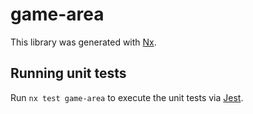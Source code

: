 # game-area

This library was generated with [Nx](https://nx.dev).

## Running unit tests

Run `nx test game-area` to execute the unit tests via [Jest](https://jestjs.io).
